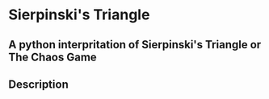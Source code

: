 # Sierpinski's Triangle
A python interpritation of Sierpinski's Triangle or The Chaos Game
---
## Description

